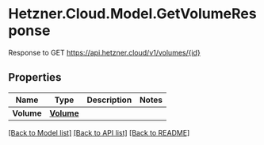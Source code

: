 # Hetzner.Cloud.Model.GetVolumeResponse
Response to GET https://api.hetzner.cloud/v1/volumes/{id}

## Properties

Name | Type | Description | Notes
------------ | ------------- | ------------- | -------------
**Volume** | [**Volume**](Volume.md) |  | 

[[Back to Model list]](../../README.md#documentation-for-models) [[Back to API list]](../../README.md#documentation-for-api-endpoints) [[Back to README]](../../README.md)

